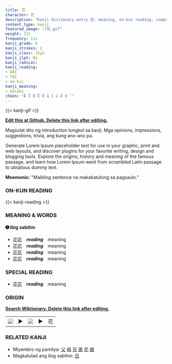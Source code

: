 ```yaml
---
title: 花
character: 花
description: "Kanji dictionary entry 花: meaning, on-kun reading, compounds, origin, related kanji"
content_type: kanji
featured_image: "/花.gif"
weight: 111
frequency: 111
kanji_grade: 0
kanji_strokes: 1
kanji_class: Jōyō
kanji_jlpt: N1
kanji_radical: 
kanji_reading: 
- DAI
- TAI
- oo-kii
kanji_meaning:
- malaki
chōon: "Ā Ī Ū Ē Ō ā ī ū ē ō ’"
---
```

[//]: # (Don't edit the line below. Kanji animated GIF code is automatically generated.)
{{< kanji-gif >}}

[//]: # (Edit below this line.)

**[Edit this at Github. Delete this link after editing.](https://github.com/tim0g/tim/tree/main/content/kanji/花/index.md)**

Magsulat dito ng introduction tungkol sa kanji. Mga opinions, impressions, suggestions, trivia, ang kung ano-ano pa.

Generate Lorem Ipsum placeholder text for use in your graphic, print and web layouts, and discover plugins for your favorite writing, design and blogging tools. Explore the origins, history and meaning of the famous passage, and learn how Lorem Ipsum went from scrambled Latin passage to ubiqitous dummy text.
 
**Mnemonic:** "Maikling sentence na makakatulong sa pagsaulo."

### ON-KUN READING

[//]: # (Don't edit the line below. ON-KUN READING code is automatically generated.)
{{< kanji-reading >}}

### MEANING & WORDS

#### ➊ **Ibig sabihin**
  - [花](../花)[花](../花)　***reading***　meaning
  - [花](../花)[花](../花)　***reading***　meaning
  - [花](../花)[花](../花)　***reading***　meaning
  - [花](../花)[花](../花)　***reading***　meaning

### SPECIAL READING
  - [花](../花)[花](../花)　***reading***　meaning

### ORIGIN

**[Search Wiktionary. Delete this link after editing.](https://wiktionary.org/wiki/花)**
<table class="kanji-table"><tr><td>
<img src="60px-花-bronze.svg.png">
</td><td>▶</td><td>
<img src="60px-花-oracle.svg.png">
</td><td>▶</td>
<td class="kanji-origin">花</td>
</tr></table>

### RELATED KANJI
- Miyembro ng pamilya: [父](../父) [母](../母) [兄](../兄) [弟](../弟) [花](../花) [娘](../娘)
- Magkatulad ang ibig sabihin: [日](../日)

